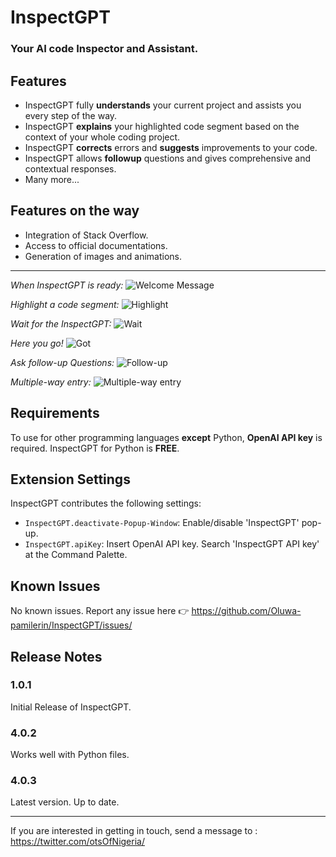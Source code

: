 # InspectGPT
### Your AI code Inspector and Assistant.

## Features

- InspectGPT fully **understands** your current project and assists you every step of the way.
- InspectGPT **explains** your highlighted code segment based on the context of your whole coding project.
- InspectGPT **corrects** errors and **suggests** improvements to your code.
- InspectGPT allows **followup** questions and gives comprehensive and contextual responses.
- Many more...

## Features on the way

- Integration of Stack Overflow.
- Access to official documentations.
- Generation of images and animations.

---
*When InspectGPT is ready:*
![Welcome Message](https://pbs.twimg.com/media/GBeaPBbWAAAjMNG?format=jpg&name=large)

*Highlight a code segment:*
![Highlight](https://pbs.twimg.com/media/GBeaPBcXoAEva6j?format=jpg&name=large)

*Wait for the InspectGPT:*
![Wait](https://pbs.twimg.com/media/GBeaPBbWcAA9NB-?format=jpg&name=large)

*Here you go!*
![Got](https://pbs.twimg.com/media/GBeaPBbWIAAXwHC?format=jpg&name=large)

*Ask follow-up Questions:*
![Follow-up](https://pbs.twimg.com/media/GBeafQ2XgAAWJPj?format=jpg&name=large)

*Multiple-way entry:*
![Multiple-way entry](https://pbs.twimg.com/media/GBeafRAWcAEuHAZ?format=jpg&name=large)

## Requirements

To use for other programming languages **except** Python, **OpenAI API key** is required. 
InspectGPT for Python is **FREE**.

## Extension Settings
InspectGPT contributes the following settings:

* `InspectGPT.deactivate-Popup-Window`: Enable/disable 'InspectGPT' pop-up.
* `InspectGPT.apiKey`: Insert OpenAI API key. Search 'InspectGPT API key' at the Command Palette.


## Known Issues

No known issues. 
Report any issue here 👉 <https://github.com/Oluwa-pamilerin/InspectGPT/issues/>

## Release Notes


### 1.0.1

Initial Release of InspectGPT.

### 4.0.2

Works well with Python files.

### 4.0.3
Latest version. Up to date.

---


If you are interested in getting in touch, send a message to : <https://twitter.com/otsOfNigeria/>

